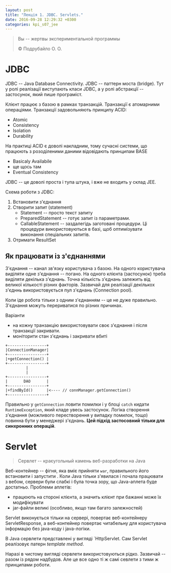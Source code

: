 ```yaml
---
layout: post
title: "Лекція 1. JDBC. Servlets."
date: 2016-09-28 12:29:32 +0300
categories: kpi_s07_jee
---
```


> Вы -- жертвы экспериментальной программы
>
> © Подрубайло О. О.

# JDBC

JDBC -- Java Database Connectivity. JDBC -- паттерн моста (bridge). Тут у ролі реалізації виступають класи JDBC, а у ролі абстракції -- застосунок, який пише програміст.

Клієнт працює з базою в рамках транзакцій. Транзакції є атомарними операціями. Транзакції задовольняють принципу ACID:

- Atomic
- Consistency
- Isolation
- Durability

На практиці ACID є доволі накладним, тому сучасні системи, що працюють з розоділеними даними відовідають принципам BASE

- Basicaly Availabile
- ще щось там
- Eventual Consistency

JDBC -- це доволі проста і тупа штука, і вже не входить у склад JEE.

Схема роботи з JDBC:

1. Встановити з'єднання
2. Створити запит (statement)
   - Statement -- просто текст запиту
   - PreparedStatement -- готує запит із параметрами. 
   - CallableStatement -- заздалегідь заготовані процедури. Ці процедури використовуються в базі, щоб оптимізувати виконання спеціальних запитів.
3. Отримати ResultSet

## Як працювати із з'єднаннями

З'єднання -- канал зв'язку користувача з базою. На одного користувача виділяти одне з'єднання -- погано. На одного клієнта (застосунок) треба виділяти декілька з'єднань. Точна кількість з'єднань залежить від великої кількості різних факторів. Зазвичай для реалізації декількох з'єдннь використовується пул з'єднань (Connection pool).

Коли іде робота тільки з одним з'єднанням -- це не дуже правильно. З'єднання можуть перериватися по різних причинах.

Варіанти 
- на кожну транзакцію використовувати своє з'єднання і після транзакції закривати.
- моніторити стан з'єднань і закривати вбиті

```
+-----------------+
|ConnectionManager|
+-----------------+
|+getConnection() |
+-----------------+
         |
         |
+-----------------+
|       DAO       |
+-----------------+
|+findById()      |<---- // connManager.getConnection() 
+-----------------+
```

Правильно у `getConnection` ловити помилки і у блоці `catch` кидати `RuntimeException`, який кладе увесь застосунок. Логіка створення з'єднання (можливого перестворення у випадку помилок, тощо) повинна бути у менеджері з'єднань. **Цей підхід застосовний тільки для синхронних операцій**.

# Servlet

> Сервлет -- краєугольный камень веб-разработки на Java

Веб-контейнер -- фігня, яка вміє прийняти `war`, правильного його встановити і запустити
.
Коли Java тільки з'явилася і почала працювати з вебом, сервери були слабкі і була точка зору, що Java-аплета буде достатньо. Проблеми аплетів:
- працюють на стороні клієнта, а значить клієнт при бажанні може їх модифікувати
- jar-файли великі (особливо, якщо там багато залежностей)

Servlet виконується тільки на сервері, повертає веб-контейнеру ServletResponse, а веб-контейнер повертає читабельну для користувача інформацію без java-коду і java-логіки.

В Java сервлети представлені у вигляді `HttpServlet. Сам Servlet реалізовує патерн *template method*.

Наразі в чистому вигляді сервлети використовуються рідко. Зазвичай -- разом із рядом надбудов. Але це все одно ті ж самі севлети з тими ж принципами роботи.
